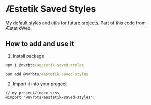 # Æstetik Saved Styles 

My default styles and utils for future projects. Part of this code from ÆstetikWeb.

## How to add and use it

1. Install package
```cmd
npm i @nvrbts/aestetik-saved-styles
```
```cmd
bun add @nvrbts/aestetik-saved-styles
```
2. Import it into your progect
```
// my-project/index.scss
@import "@nvrbts/aestetik-saved-styles";
```
